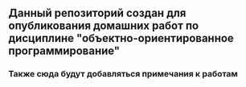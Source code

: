 <h2>Данный репозиторий создан для опубликования домашних работ по дисциплине "объектно-ориентированное программирование"</h2>
<h3>Также сюда будут добавляться примечания к работам<h3>